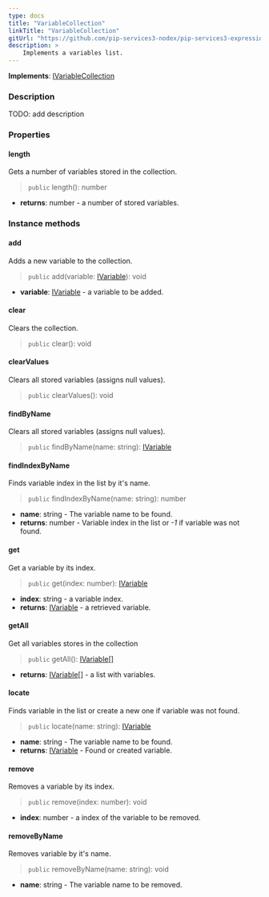```yaml
---
type: docs
title: "VariableCollection"
linkTitle: "VariableCollection"
gitUrl: "https://github.com/pip-services3-nodex/pip-services3-expressions-nodex"
description: > 
    Implements a variables list.
---
```


**Implements**: [IVariableCollection](../ivariableCollection)

### Description

TODO: add description


### Properties

#### length
Gets a number of variables stored in the collection.
> `public` length(): number

- **returns**: number - a number of stored variables.


### Instance methods

#### add
Adds a new variable to the collection.

> `public` add(variable: [IVariable](../ivariable)): void

- **variable**: [IVariable](../ivariable) - a variable to be added.


#### clear
Clears the collection.

> `public` clear(): void


#### clearValues
Clears all stored variables (assigns null values).

> `public` clearValues(): void


#### findByName
Clears all stored variables (assigns null values).

> `public` findByName(name: string): [IVariable](../ivariable)


#### findIndexByName
Finds variable index in the list by it's name. 

> `public` findIndexByName(name: string): number

- **name**: string - The variable name to be found.
- **returns**: number - Variable index in the list or *-1* if variable was not found.


#### get
Get a variable by its index.

> `public` get(index: number): [IVariable](../ivariable)

- **index**: string - a variable index.
- **returns**: [IVariable](../ivariable) - a retrieved variable.

#### getAll
Get all variables stores in the collection

> `public` getAll(): [IVariable[]](../ivariable)
- **returns**: [IVariable[]](../ivariable) - a list with variables.

#### locate
Finds variable in the list or create a new one if variable was not found.

> `public` locate(name: string): [IVariable](../ivariable)

- **name**: string - The variable name to be found.
- **returns**: [IVariable](../ivariable) - Found or created variable.

#### remove
Removes a variable by its index.

> `public` remove(index: number): void

- **index**: number - a index of the variable to be removed.

#### removeByName
Removes variable by it's name.

> `public` removeByName(name: string): void

- **name**: string - The variable name to be removed.

